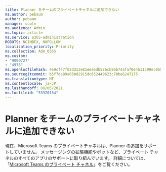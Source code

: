 ```yaml
---
title: Planner をチームのプライベートチャネルに追加できない
ms.author: pebaum
author: pebaum
manager: scotv
ms.audience: Admin
ms.topic: article
ms.service: o365-administration
ROBOTS: NOINDEX, NOFOLLOW
localization_priority: Priority
ms.collection: Adm_O365
ms.custom:
- "9000727"
- "4976"
ms.openlocfilehash: 4e9cf47f02d313e81eea6db576cb8bb74afaf0e4b11399ec0557bd771709491a
ms.sourcegitcommit: b5f7da89a650d2915dc652449623c78be6247175
ms.translationtype: HT
ms.contentlocale: ja-JP
ms.lasthandoff: 08/05/2021
ms.locfileid: "53920184"
---
```

# <a name="unable-to-add-planner-to-a-teams-private-channel"></a>Planner をチームのプライベートチャネルに追加できない

現在、Microsoft Teams のプライベートチャネルは、Planner の追加をサポートしていません。  メッセージングの拡張機能やボットなど、プライベート チャネルのすべてのアプリのサポートに取り組んでいます。 詳細については、「[Microsoft Teams のプライベート チャネル](https://docs.microsoft.com/microsoftteams/private-channels#what-you-need-to-know-about-private-channels)」をご覧ください。
